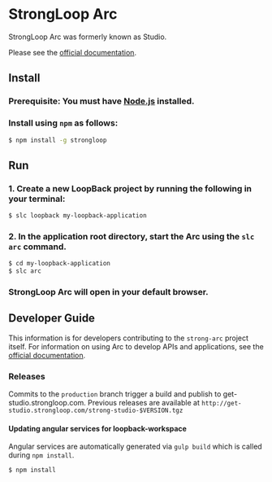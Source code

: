 # StrongLoop Arc

StrongLoop Arc was formerly known as Studio.

Please see the [official documentation](http://docs.strongloop.com/display/ARC).

## Install

### Prerequisite: You must have [Node.js](http://nodejs.org) installed.

### Install using `npm` as follows:

```sh
$ npm install -g strongloop
```

## Run

### 1. Create a new LoopBack project by running the following in your terminal:

```sh
$ slc loopback my-loopback-application
```

### 2. In the application root directory, start the Arc using the `slc arc` command.

```sh
$ cd my-loopback-application
$ slc arc
```

### StrongLoop Arc will open in your default browser.

## Developer Guide

This information is for developers contributing to the `strong-arc` project itself.
For information on using Arc to develop APIs and applications, see the [official documentation](http://docs.strongloop.com/display/ARC).

### Releases

Commits to the `production` branch trigger a build and publish to get-studio.strongloop.com.
Previous releases are available at `http://get-studio.strongloop.com/strong-studio-$VERSION.tgz`

#### Updating angular services for loopback-workspace

Angular services are automatically generated via `gulp build` which is called during `npm install`.

```
$ npm install
```
